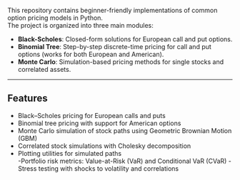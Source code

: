 This repository contains beginner-friendly implementations of common option pricing models in Python.  
The project is organized into three main modules:

- **Black-Scholes**: Closed-form solutions for European call and put options.
- **Binomial Tree**: Step-by-step discrete-time pricing for call and put options (works for both European and American).
- **Monte Carlo**: Simulation-based pricing methods for single stocks and correlated assets.

---

## Features

- Black–Scholes pricing for European calls and puts  
- Binomial tree pricing with support for American options  
- Monte Carlo simulation of stock paths using Geometric Brownian Motion (GBM)  
- Correlated stock simulations with Cholesky decomposition  
- Plotting utilities for simulated paths  
-Portfolio risk metrics: Value-at-Risk (VaR) and Conditional VaR (CVaR)
-Stress testing with shocks to volatility and correlations
